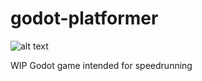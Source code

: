 # godot-platformer

![alt text](https://i.imgur.com/88RPf01.png)

WIP Godot game intended for speedrunning
